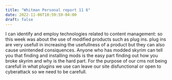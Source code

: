 ```yaml
---
title: "Whitman Personal report 11 6"
date: 2022-11-06T18:59:59-04:00
draft: false
---
```


I can identify and employ technologies related to content management: so this week was about the use of modified products such as plug ins. plug ins are very usefull in increasing the usefullness of a product but they can also cause unintended consiquences. Anyone who has modded skyrim can tell you that finding and installing mods is the easy part finding out how you broke skyrim and why is the hard part. For the purpose of our cms not being carefull in what plugins we use can leave our site disfunctional or open to cyberattack so we need to be carefull.
